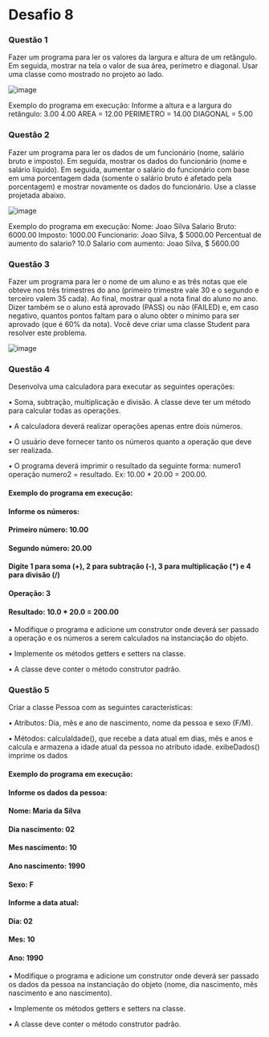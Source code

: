 # Desafio 8

### Questão 1
Fazer um programa para ler os valores da largura e altura de um retângulo. Em seguida, mostrar na tela o
valor de sua área, perímetro e diagonal. Usar uma classe como mostrado no projeto ao lado.

![image](https://github.com/leticiasegurasse/JAVA/assets/146223401/68db550f-5839-4165-a84e-1c325fbd46c4)

Exemplo do programa em execução:
Informe a altura e a largura do retângulo:
3.00
4.00
AREA = 12.00
PERIMETRO = 14.00
DIAGONAL = 5.00


### Questão 2
Fazer um programa para ler os dados de um funcionário (nome, salário bruto e imposto). Em seguida,
mostrar os dados do funcionário (nome e salário líquido). Em seguida, aumentar o salário do funcionário
com base em uma porcentagem dada (somente o salário bruto é afetado pela porcentagem) e mostrar
novamente os dados do funcionário. Use a classe projetada abaixo.

![image](https://github.com/leticiasegurasse/JAVA/assets/146223401/91bb2077-09a2-4c19-885b-a7a6ef5317cb)

Exemplo do programa em execução:
Nome: Joao Silva
Salario Bruto: 6000.00
Imposto: 1000.00
Funcionario: Joao Silva, $ 5000.00
Percentual de aumento do salario? 10.0
Salario com aumento: Joao Silva, $ 5600.00


### Questão 3
Fazer um programa para ler o nome de um aluno e as três notas que ele obteve nos três trimestres do
ano (primeiro trimestre vale 30 e o segundo e terceiro valem 35 cada). Ao final, mostrar qual a nota final do
aluno no ano. Dizer também se o aluno está aprovado (PASS) ou não (FAILED) e, em caso negativo,
quantos pontos faltam para o aluno obter o mínimo para ser aprovado (que é 60% da nota). Você deve criar
uma classe Student para
resolver este problema.

![image](https://github.com/leticiasegurasse/JAVA/assets/146223401/b28adfb6-092f-4d0c-b906-0b7823272d69)


### Questão 4
Desenvolva uma calculadora para executar as seguintes operações:

• Soma, subtração, multiplicação e divisão. A classe deve ter um método para calcular todas as operações.

• A calculadora deverá realizar operações apenas entre dois números.

• O usuário deve fornecer tanto os números quanto a operação que deve ser realizada.

• O programa deverá imprimir o resultado da seguinte forma: numero1 operação numero2 = resultado. Ex:
10.00 * 20.00 = 200.00.

#### Exemplo do programa em execução:
#### Informe os números:
#### Primeiro número: 10.00
#### Segundo número: 20.00
#### Digite 1 para soma (+), 2 para subtração (-), 3 para multiplicação (*) e 4 para divisão (/)
#### Operação: 3
#### Resultado: 10.0 * 20.0 = 200.00

• Modifique o programa e adicione um construtor onde deverá ser passado a operação e os números a
serem calculados na instanciação do objeto.

• Implemente os métodos getters e setters na classe.

• A classe deve conter o método construtor padrão.


### Questão 5
Criar a classe Pessoa com as seguintes características:

• Atributos: Dia, mês e ano de nascimento, nome da pessoa e sexo (F/M).

• Métodos: calculaIdade(), que recebe a data atual em dias, mês e anos e calcula e
armazena a idade atual da pessoa no atributo idade. exibeDados() imprime os dados

#### Exemplo do programa em execução:
#### Informe os dados da pessoa:
#### Nome: Maria da Silva
#### Dia nascimento: 02
#### Mes nascimento: 10
#### Ano nascimento: 1990
#### Sexo: F
#### Informe a data atual:
#### Dia: 02
#### Mes: 10
#### Ano: 1990

• Modifique o programa e adicione um construtor onde deverá ser passado os dados da pessoa na
instanciação do objeto (nome, dia nascimento, mês nascimento e ano nascimento).

• Implemente os métodos getters e setters na classe.

• A classe deve conter o método construtor padrão.
